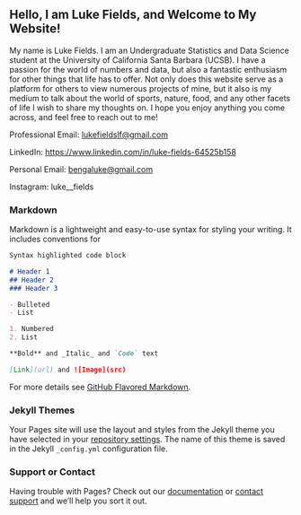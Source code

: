 ## Hello, I am Luke Fields, and Welcome to My Website!

My name is Luke Fields. I am an Undergraduate Statistics and Data Science student at the University of California Santa Barbara (UCSB). I have a passion for the world of numbers and data, but also a fantastic enthusiasm for other things that life has to offer. Not only does this website serve as a platform for others to view numerous projects of mine, but it also is my medium to talk about the world of sports, nature, food, and any other facets of life I wish to share my thoughts on. I hope you enjoy anything you come across, and feel free to reach out to me!

Professional Email: lukefieldslf@gmail.com

LinkedIn: https://www.linkedin.com/in/luke-fields-64525b158

Personal Email: bengaluke@gmail.com

Instagram: luke__fields

### Markdown

Markdown is a lightweight and easy-to-use syntax for styling your writing. It includes conventions for

```markdown
Syntax highlighted code block

# Header 1
## Header 2
### Header 3

- Bulleted
- List

1. Numbered
2. List

**Bold** and _Italic_ and `Code` text

[Link](url) and ![Image](src)
```

For more details see [GitHub Flavored Markdown](https://guides.github.com/features/mastering-markdown/).

### Jekyll Themes

Your Pages site will use the layout and styles from the Jekyll theme you have selected in your [repository settings](https://github.com/lukefieldsucsb/tiger-web/settings/pages). The name of this theme is saved in the Jekyll `_config.yml` configuration file.

### Support or Contact

Having trouble with Pages? Check out our [documentation](https://docs.github.com/categories/github-pages-basics/) or [contact support](https://support.github.com/contact) and we’ll help you sort it out.
